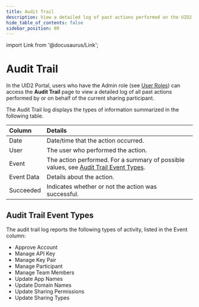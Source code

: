 ```yaml
---
title: Audit Trail
description: View a detailed log of past actions performed on the UID2 Portal.
hide_table_of_contents: false
sidebar_position: 09
---
```


import Link from '@docusaurus/Link';

# Audit Trail

In the UID2 Portal, users who have the Admin role (see [User Roles](team-members.md#user-roles)) can access the **Audit Trail** page to view a detailed log of all past actions performed by or on behalf of the current <Link href="../ref-info/glossary-uid#gl-sharing-participant">sharing participant</Link>.

The Audit Trail log displays the types of information summarized in the following table.

| Column | Details |
| :--- | :--- | 
| Date | Date/time that the action occurred. |
| User | The user who performed the action. |
| Event | The action performed. For a summary of possible values, see [Audit Trail Event Types](#audit-trail-event-types). |
| Event Data | Details about the action. |
| Succeeded | Indicates whether or not the action was successful. |

## Audit Trail Event Types

The audit trail log reports the following types of activity, listed in the Event column:

- Approve Account
- Manage API Key
- Manage Key Pair
- Manage Participant
- Manage Team Members
- Update App Names
- Update Domain Names
- Update Sharing Permissions
- Update Sharing Types
